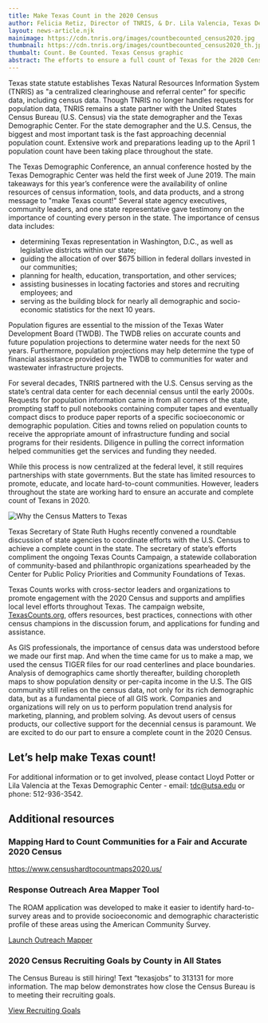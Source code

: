 ```yaml
---
title: Make Texas Count in the 2020 Census
author: Felicia Retiz, Director of TNRIS, & Dr. Lila Valencia, Texas Demographer's Office
layout: news-article.njk
mainimage: https://cdn.tnris.org/images/countbecounted_census2020.jpg
thumbnail: https://cdn.tnris.org/images/countbecounted_census2020_th.jpg
thumbalt: Count. Be Counted. Texas Census graphic
abstract: The efforts to ensure a full count of Texas for the 2020 Census are fully underway. Learn more about the efforts to 'Make Texas Count!'
---
```


Texas state statute establishes Texas Natural Resources Information System (TNRIS) as "a centralized clearinghouse and referral center" for specific data, including census data. Though TNRIS no longer handles requests for population data, TNRIS remains a state partner with the United States Census Bureau (U.S. Census) via the state demographer and the Texas Demographic Center. For the state demographer and the U.S. Census, the biggest and most important task is the fast approaching decennial population count. Extensive work and preparations leading up to the April 1 population count have been taking place throughout the state.

The Texas Demographic Conference, an annual conference hosted by the Texas Demographic Center was held the first week of June 2019. The main takeaways for this year’s conference were the availability of online resources of census information, tools, and data products, and a strong message to "make Texas count!" Several state agency executives, community leaders, and one state representative gave testimony on the importance of counting every person in the state. The importance of census data includes:

-   determining Texas representation in Washington, D.C., as well as legislative districts within our state;
-   guiding the allocation of over $675 billion in federal dollars invested in our communities;
-   planning for health, education, transportation, and other services;
-   assisting businesses in locating factories and stores and recruiting employees; and
-   serving as the building block for nearly all demographic and socio-economic statistics for the next 10 years.

Population figures are essential to the mission of the Texas Water Development Board (TWDB). The TWDB relies on accurate counts and future population projections to determine water needs for the next 50 years. Furthermore, population projections may help determine the type of financial assistance provided by the TWDB to communities for water and wastewater infrastructure projects.

For several decades, TNRIS partnered with the U.S. Census serving as the state’s central data center for each decennial census until the early 2000s. Requests for population information came in from all corners of the state, prompting staff to pull notebooks containing computer tapes and eventually compact discs to produce paper reports of a specific socioeconomic or demographic population. Cities and towns relied on population counts to receive the appropriate amount of infrastructure funding and social programs for their residents. Diligence in pulling the correct information helped communities get the services and funding they needed.

While this process is now centralized at the federal level, it still requires partnerships with state governments. But the state has limited resources to promote, educate, and locate hard-to-count communities. However, leaders throughout the state are working hard to ensure an accurate and complete count of Texans in 2020.

<img class="img-responsive" src="https://cdn.tnris.org/images/whycensusmatters.jpg" alt="Why the Census Matters to Texas">

Texas Secretary of State Ruth Hughs recently convened a roundtable discussion of state agencies to coordinate efforts with the U.S. Census to achieve a complete count in the state. The secretary of state’s efforts compliment the ongoing Texas Counts Campaign, a statewide collaboration of community-based and philanthropic organizations spearheaded by the Center for Public Policy Priorities and Community Foundations of Texas.

Texas Counts works with cross-sector leaders and organizations to promote engagement with the 2020 Census and supports and amplifies local level efforts throughout Texas. The campaign website, [TexasCounts.org](https://texascounts.org), offers resources, best practices, connections with other census champions in the discussion forum, and applications for funding and assistance.

As GIS professionals, the importance of census data was understood before we made our first map. And when the time came for us to make a map, we used the census TIGER files for our road centerlines and place boundaries. Analysis of demographics came shortly thereafter, building choropleth maps to show population density or per-capita income in the U.S. The GIS community still relies on the census data, not only for its rich demographic data, but as a fundamental piece of all GIS work. Companies and organizations will rely on us to perform population trend analysis for marketing, planning, and problem solving. As devout users of census products, our collective support for the decennial census is paramount. We are excited to do our part to ensure a complete count in the 2020 Census.

## Let’s help make Texas count!

For additional information or to get involved, please contact Lloyd Potter or Lila Valencia at the Texas Demographic Center - email: tdc@utsa.edu or phone: 512-936-3542.

## Additional resources

### Mapping Hard to Count Communities for a Fair and Accurate 2020 Census

<https://www.censushardtocountmaps2020.us/>

### Response Outreach Area Mapper Tool

The ROAM application was developed to make it easier to identify hard-to-survey areas and to provide socioeconomic and demographic characteristic profile of these areas using the American Community Survey.

<a class="btn btn-lg btn-tnris" href="https://gis-portal.data.census.gov/arcgis/apps/webappviewer/index.html?id=3d16177a12b34c938adcf8c78e8b9699"><i class="glyphicon glyphicon-new-window
"></i> Launch Outreach Mapper</a>

### 2020 Census Recruiting Goals by County in All States

The Census Bureau is still hiring! Text “texasjobs” to 313131 for more information. The map below demonstrates how close the Census Bureau is to meeting their recruiting goals.

<a class="btn btn-lg btn-tnris" href="https://public.tableau.com/profile/us.census.bureau?fbclid=IwAR1Gov2tr1_2FmGDjYyOIQ4WfvE7QI16t1V0KeiSg_koePtVBZ78u_BMTGk#!/vizhome/RecruitingGoalsCensus2020/PercentofPeakOpsRecruitingGoal"><i class="glyphicon glyphicon-new-window
"></i> View Recruiting Goals</a>
